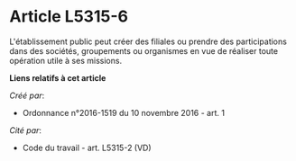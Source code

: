 # Article L5315-6

L'établissement public peut créer des filiales ou prendre des participations dans des sociétés, groupements ou organismes en
vue de réaliser toute opération utile à ses missions.

**Liens relatifs à cet article**

_Créé par_:

  - Ordonnance n°2016-1519 du 10 novembre 2016 - art. 1

_Cité par_:

  - Code du travail - art. L5315-2 (VD)

